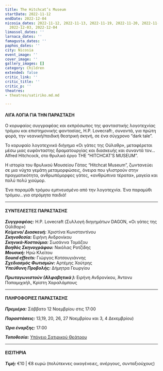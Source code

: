 ```yaml
---
title: The Hitchcat’s Museum
startDate: 2022-11-12
endDate: 2022-12-04
nicosia_dates: 2022-11-12, 2022-11-13, 2022-11-19, 2022-11-20, 2022-11-26, 2022-11-27,
  2022-12-03, 2022-12-04
limassol_dates: ''
larnaca_dates: ''
famagusta_dates: ''
paphos_dates: ''
city: Nicosia
event_image: ''
cover_image: ''
gallery_images: []
category: Children
extended: false
critic_link: ''
critic_title: ''
critic_p: ''
theatres:
- theatres/satiriko.md.md

---
```

#### ΛΙΓΑ ΛΟΓΙΑ ΓΙΑ ΤΗΝ ΠΑΡΑΣΤΑΣΗ

O κορυφαίος συγγραφέας και εκπρόσωπος της φανταστικής λογοτεχνίας τρόμου και επιστημονικής φαντασίας, H.P. Lovecraft‎·, συναντά, για πρώτη φορά, την νεανική/παιδική θεατρική σκηνή, σε ένα σύγχρονο “dark tale”.

Το κορυφαίο λογοτεχνικό διήγημα «Οι γάτες της Ούλαθρ», μεταφέρεται μέσω μιας ευφάνταστης δραματουργίας και διασκευής και συναντά τον…Alfred Hitchcock, στο θρυλικό έργο THE “HITCHCAT’S MUSEUM”.

Η ιστορία του θρυλικού Μουσείου Γάτας “Ηitchcat Museum”, ζωντανεύει σε μια νύχτα γεμάτη μεταμορφώσεις, όνειρα που γλιστρούν στην πραγματικότητα, ανθρωπόμορφες γάτες, «ανθρώπινα τέρατα», μαγεία και πολύ πολύ χιούμορ.

Ένα παραμύθι τρόμου εμπνευσμένο από την λογοτεχνία. Ένα παραμύθι τρόμου…για ατρόμητα παιδιά!

***

#### ΣΥΝΤΕΛΕΣΤΕΣ ΠΑΡΑΣΤΑΣΗΣ

**_Συγγραφέας:_** H.P. Lovecraft (Συλλογή διηγημάτων DAGON, «Οι γάτες της Ούλθαρ»)  
**_Κείμενο/ Διασκευή:_** Χριστίνα Κωνσταντίνου  
**_Σκηνοθεσία:_** Ειρήνη Ανδρονίκου  
**_Σκηνικά-Κοστούμια:_** Σωσάννα Τομάζου  
**_Βοηθός Σκηνογράφου:_** Νικόλας Ροτζίδης  
**_Μουσική:_** Ηρώ Κλείτου  
**_Sound effects:_** Γιώργος Κοτσουγιάννης  
**_Σχεδιασμός Φωτισμών:_** Αρτέμης Χούτρης  
**_Υπεύθυνη Προβολής:_** Δήμητρα Γεωργίου

**_Πρωταγωνιστούν (Αλφαβητικά ):_** Ειρήνη Ανδρονίκου, Άντονυ Παπαμιχαήλ, Κρίστη Χαραλάμπους

***

#### ΠΛΗΡΟΦΟΡΙΕΣ ΠΑΡΑΣΤΑΣΗΣ

**_Πρεμιέρα:_** Σάββατο 12 Νοεμβρίου στις 17:00

**_Παραστάσεις:_** 13,19, 20, 26, 27 Νοεμβρίου και 3, 4 Δεκεμβρίου)

**_Ώρα έναρξης:_** 17:00

**_Τοποθεσία:_** [Υπόγειο Σατιρικού Θεάτρου](?#map)

***

#### ΕΙΣΙΤΗΡΙΑ

**_Τιμή:_** €10 | €8 ευρώ (πολύτεκνες οικογένειες, ανέργους, συνταξιούχους)
